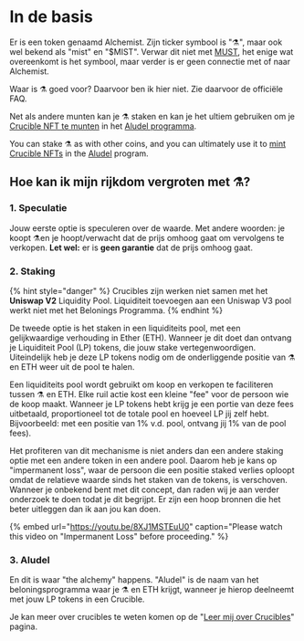 # In de basis

Er is een token genaamd Alchemist. Zijn ticker symbool is "⚗️", maar ook wel bekend als "mist" en "$MIST". Verwar dit niet met [MUST](https://www.coingecko.com/en/coins/must), het enige wat overeenkomt is het symbool, maar verder is er geen connectie met of naar Alchemist.

Waar is ⚗️ goed voor? Daarvoor ben ik hier niet. Zie daarvoor de officiële FAQ.

Net als andere munten kan je ⚗️ staken en kan je het ultiem gebruiken om je [Crucible NFT te munten](https://app.gitbook.com/@alchemist-docs/s/mist/~/drafts/-M_gHtk22CITCclybwJZ/v/dutch-1/crucible/teach-me-about-crucibles) in het [Aludel programma](https://app.gitbook.com/@alchemist-docs/s/mist/~/drafts/-M_gHtk22CITCclybwJZ/v/dutch-1/the-basic-outline#3-aludel).

You can stake ⚗️ as with other coins, and you can ultimately use it to [mint Crucible NFTs](crucible/teach-me-about-crucibles.md) in the [Aludel](the-basic-outline.md#3-aludel) program.

## Hoe kan ik mijn rijkdom vergroten met ⚗️?

### 1. Speculatie

Jouw eerste optie is speculeren over de waarde. Met andere woorden: je koopt ⚗️en je hoopt/verwacht dat de prijs omhoog gaat om vervolgens te verkopen. **Let wel:** er is **geen garantie** dat de prijs omhoog gaat.

### 2. Staking

{% hint style="danger" %}
Crucibles zijn werken niet samen met het **Uniswap V2** Liquidity Pool. Liquiditeit toevoegen aan een Uniswap V3 pool werkt niet met het Belonings Programma.
{% endhint %}

De tweede optie is het staken in een liquiditeits pool, met een gelijkwaardige verhouding in Ether \(ETH\). Wanneer je dit doet dan ontvang je Liquiditeit Pool \(LP\) tokens, die jouw stake vertegenwoordigen. Uiteindelijk heb je deze LP tokens nodig om de onderliggende positie van ⚗️ en ETH weer uit de pool te halen.

Een liquiditeits pool wordt gebruikt om koop en verkopen te faciliteren tussen ⚗️ en ETH. Elke ruil actie kost een kleine "fee" voor de persoon wie de koop maakt. Wanneer je LP tokens hebt krijg je een portie van deze fees uitbetaald, proportioneel tot de totale pool en hoeveel LP jij zelf hebt. Bijvoorbeeld: met een positie van 1% v.d. pool, ontvang jij 1% van de pool fees\).

Het profiteren van dit mechanisme is niet anders dan een andere staking optie met een andere token in een andere pool. Daarom heb je kans op "impermanent loss", waar de persoon die een positie staked verlies oploopt omdat de relatieve waarde sinds het staken van de tokens, is verschoven. Wanneer je onbekend bent met dit concept, dan raden wij je aan verder onderzoek te doen todat je dit begrijpt. Er zijn een hoop bronnen die het beter uitleggen dan ik aan jou kan doen.

{% embed url="https://youtu.be/8XJ1MSTEuU0" caption="Please watch this video on \"Impermanent Loss\" before proceeding." %}

### 3. Aludel

En dit is waar "the alchemy" happens. "Aludel" is de naam van het beloningsprogramma waar je ⚗️ en ETH krijgt, wanneer je hierop deelneemt met jouw LP tokens in een Crucible.

Je kan meer over crucibles te weten komen op de "[Leer mij over Crucibles](https://app.gitbook.com/@alchemist-docs/s/mist/~/drafts/-M_gHtk22CITCclybwJZ/v/dutch-1/crucible/teach-me-about-crucibles)" pagina.


